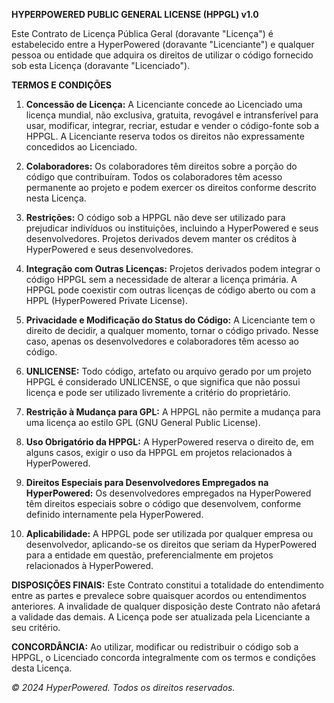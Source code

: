 **HYPERPOWERED PUBLIC GENERAL LICENSE (HPPGL) v1.0**

Este Contrato de Licença Pública Geral (doravante "Licença") é estabelecido entre a HyperPowered (doravante "Licenciante") e qualquer pessoa ou entidade que adquira os direitos de utilizar o código fornecido sob esta Licença (doravante "Licenciado").

**TERMOS E CONDIÇÕES**

1. **Concessão de Licença:**
   A Licenciante concede ao Licenciado uma licença mundial, não exclusiva, gratuita, revogável e intransferível para usar, modificar, integrar, recriar, estudar e vender o código-fonte sob a HPPGL. A Licenciante reserva todos os direitos não expressamente concedidos ao Licenciado.

2. **Colaboradores:**
   Os colaboradores têm direitos sobre a porção do código que contribuíram. Todos os colaboradores têm acesso permanente ao projeto e podem exercer os direitos conforme descrito nesta Licença.

3. **Restrições:**
   O código sob a HPPGL não deve ser utilizado para prejudicar indivíduos ou instituições, incluindo a HyperPowered e seus desenvolvedores. Projetos derivados devem manter os créditos à HyperPowered e seus desenvolvedores.

4. **Integração com Outras Licenças:**
   Projetos derivados podem integrar o código HPPGL sem a necessidade de alterar a licença primária. A HPPGL pode coexistir com outras licenças de código aberto ou com a HPPL (HyperPowered Private License).

5. **Privacidade e Modificação do Status do Código:**
   A Licenciante tem o direito de decidir, a qualquer momento, tornar o código privado. Nesse caso, apenas os desenvolvedores e colaboradores têm acesso ao código.

6. **UNLICENSE:**
   Todo código, artefato ou arquivo gerado por um projeto HPPGL é considerado UNLICENSE, o que significa que não possui licença e pode ser utilizado livremente a critério do proprietário.

7. **Restrição à Mudança para GPL:**
   A HPPGL não permite a mudança para uma licença ao estilo GPL (GNU General Public License).

8. **Uso Obrigatório da HPPGL:**
   A HyperPowered reserva o direito de, em alguns casos, exigir o uso da HPPGL em projetos relacionados à HyperPowered.

9. **Direitos Especiais para Desenvolvedores Empregados na HyperPowered:**
   Os desenvolvedores empregados na HyperPowered têm direitos especiais sobre o código que desenvolvem, conforme definido internamente pela HyperPowered.

10. **Aplicabilidade:**
    A HPPGL pode ser utilizada por qualquer empresa ou desenvolvedor, aplicando-se os direitos que seriam da HyperPowered para a entidade em questão, preferencialmente em projetos relacionados à HyperPowered.

**DISPOSIÇÕES FINAIS:**
Este Contrato constitui a totalidade do entendimento entre as partes e prevalece sobre quaisquer acordos ou entendimentos anteriores. A invalidade de qualquer disposição deste Contrato não afetará a validade das demais. A Licença pode ser atualizada pela Licenciante a seu critério.

**CONCORDÂNCIA:**
Ao utilizar, modificar ou redistribuir o código sob a HPPGL, o Licenciado concorda integralmente com os termos e condições desta Licença.

*© 2024 HyperPowered. Todos os direitos reservados.*
